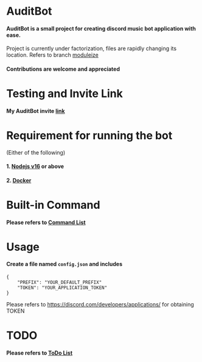 # AuditBot
#### AuditBot is a small project for creating discord music bot application with ease.
Project is currently under factorization, files are rapidly changing its location. Refers to branch [moduleize](https://github.com/GWMCwing/AuditBot/tree/moduleize)

#### Contributions are welcome and appreciated
# Testing and Invite Link
#### My AuditBot invite [link](https://discord.com/oauth2/authorize?client_id=670964358393888768&permissions=137442454592&scope=bot)

# Requirement for running the bot
(Either of the following)
#### 1. [Nodejs v16](https://nodejs.org/en/) or above
#### 2. [Docker](https://www.docker.com/)

# Built-in Command 
#### Please refers to [Command List](./helpList.md)
# Usage
#### Create a file named ```config.json``` and includes
``` 
{
    "PREFIX": "YOUR_DEFAULT_PREFIX"
    "TOKEN": "YOUR_APPLICATION_TOKEN"
}
```
Please refers to https://discord.com/developers/applications/ for obtaining TOKEN
# TODO
#### Please refers to [ToDo List](./TODO.md)



